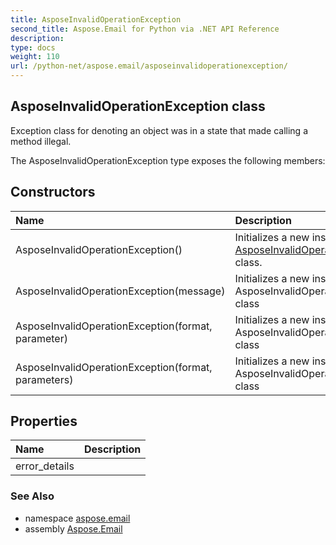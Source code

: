 ```yaml
---
title: AsposeInvalidOperationException
second_title: Aspose.Email for Python via .NET API Reference
description: 
type: docs
weight: 110
url: /python-net/aspose.email/asposeinvalidoperationexception/
---
```


## AsposeInvalidOperationException class

Exception class for denoting an object was in a state that made calling a method illegal.

The AsposeInvalidOperationException type exposes the following members:
## Constructors
| Name | Description |
| :- | :- |
|AsposeInvalidOperationException()|Initializes a new instance of the [AsposeInvalidOperationException](/email/python-net/aspose.email/asposeinvalidoperationexception/) class.|
|AsposeInvalidOperationException(message)|Initializes a new instance of the AsposeInvalidOperationException class|
|AsposeInvalidOperationException(format, parameter)|Initializes a new instance of the AsposeInvalidOperationException class|
|AsposeInvalidOperationException(format, parameters)|Initializes a new instance of the AsposeInvalidOperationException class|
## Properties
| Name | Description |
| :- | :- |
|error_details|  |

### See Also

* namespace [aspose.email](/email/python-net/aspose.email/)
* assembly [Aspose.Email](/email/python-net/)

